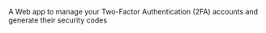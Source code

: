 A Web app to manage your Two-Factor Authentication (2FA) accounts and generate their security codes
